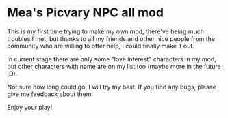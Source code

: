 
# Mea's Picvary NPC all mod

This is my first time trying to make my own mod, there've being much troubles I met, but thanks to all my friends and other nice people from the community who are willing to offer help, I could finally make it out.

In current stage there are only some "love interest" characters in my mod, but other characters with name are on my list too (maybe more in the future ;D).

Not sure how long could go, I will try my best.
If you find any bugs, please give me feedback about them.

Enjoy your play!